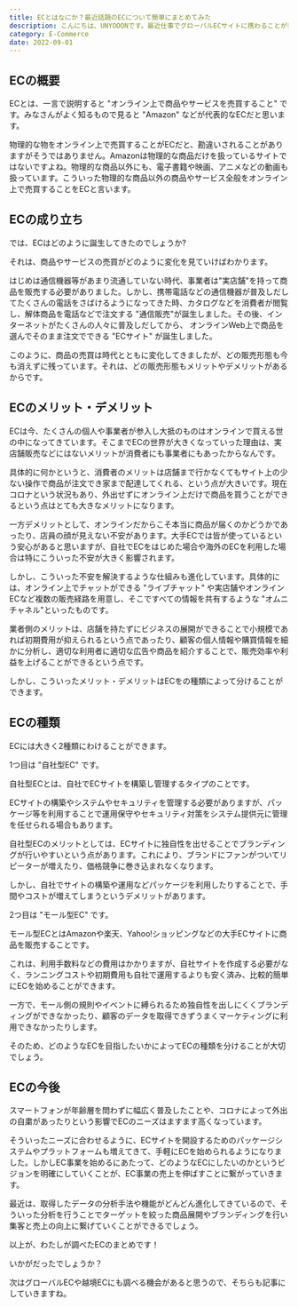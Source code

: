 ```yaml
---
title: ECとはなにか？最近話題のECについて簡単にまとめてみた
description: こんにちは、UNYOOONです。最近仕事でグローバルECサイトに携わることが多く、ECとは何か? と考えることがよくあります。そこで、わたしが調べまくったECについて、備忘録も兼ねて記事にしました。
category: E-Commerce
date: 2022-09-01
---
```


## ECの概要

ECとは、一言で説明すると "オンライン上で商品やサービスを売買すること" です。みなさんがよく知るもので見ると "Amazon" などが代表的なECだと思います。

物理的な物をオンライン上で売買することがECだと、勘違いされることがありますがそうではありません。Amazonは物理的な商品だけを扱っているサイトではないですよね。物理的な商品以外にも、電子書籍や映画、アニメなどの動画も扱っています。こういった物理的な商品以外の商品やサービス全般をオンライン上で売買することをECと言います。


## ECの成り立ち

では、ECはどのように誕生してきたのでしょうか?

それは、商品やサービスの売買がどのように変化を見ていけばわかります。

はじめは通信機器等があまり流通していない時代、事業者は"実店舗"を持って商品を販売する必要がありました。しかし、携帯電話などの通信機器が普及しだしてたくさんの電話をさばけるようになってきた時、カタログなどを消費者が閲覧し、解体商品を電話などで注文する "通信販売"が誕生しました。その後、インターネットがたくさんの人々に普及しだしてから、 オンラインWeb上で商品を選んでそのまま注文でできる "ECサイト" が誕生しました。

このように、商品の売買は時代とともに変化してきましたが、どの販売形態も今も消えずに残っています。それは、どの販売形態もメリットやデメリットがあるからです。


## ECのメリット・デメリット

ECは今、たくさんの個人や事業者が参入し大抵のものはオンラインで買える世の中になってきています。そこまでECの世界が大きくなっていった理由は、実店舗販売などにはないメリットが消費者にも事業者にもあったからなんです。

具体的に何かというと、消費者のメリットは店舗まで行かなくてもサイト上の少ない操作で商品が注文でき家まで配達してくれる、という点が大きいです。現在コロナという状況もあり、外出せずにオンライン上だけで商品を買うことができるという点はとても大きなメリットになります。

一方デメリットとして、オンラインだからこそ本当に商品が届くのかどうかであったり、店員の顔が見えない不安があります。大手ECでは皆が使っているという安心があると思いますが、自社でECをはじめた場合や海外のECを利用した場合は特にこういった不安が大きく影響されます。

しかし、こういった不安を解決するような仕組みも進化しています。具体的には、オンライン上でチャットができる "ライブチャット" や実店舗やオンラインECなど複数の販売経路を用意し、そこですべての情報を共有するような "オムニチャネル"といったものです。

業者側のメリットは、店舗を持たずにビジネスの展開ができることで小規模であれば初期費用が抑えられるという点であったり、顧客の個人情報や購買情報を細かに分析し、適切な利用者に適切な広告や商品を紹介することで、販売効率や利益を上げることができるという点です。

しかし、こういったメリット・デメリットはECをの種類によって分けることができます。


## ECの種類

ECには大きく2種類にわけることができます。

1つ目は "自社型EC" です。

自社型ECとは、自社でECサイトを構築し管理するタイプのことです。

ECサイトの構築やシステムやセキュリティを管理する必要がありますが、パッケージ等を利用することで運用保守やセキュリティ対策をシステム提供元に管理を任せられる場合もあります。

自社型ECのメリットとしては、ECサイトに独自性を出せることでブランディングが行いやすいという点があります。これにより、ブランドにファンがついてリピーターが増えたり、価格競争に巻き込まれなくなります。

しかし、自社でサイトの構築や運用などパッケージを利用したりすることで、手間やコストが増えてしまうというデメリットがあります。

2つ目は "モール型EC" です。

モール型ECとはAmazonや楽天、Yahoo!ショッピングなどの大手ECサイトに商品を販売することです。

これは、利用手数料などの費用はかかりますが、自社サイトを作成する必要がなく、ランニングコストや初期費用も自社で運用するよりも安く済み、比較的簡単にECを始めることができます。

一方で、モール側の規則やイベントに縛られるため独自性を出しにくくブランディングができなかったり、顧客のデータを取得できずうまくマーケティングに利用できなかったりします。

そのため、どのようなECを目指したいかによってECの種類を分けることが大切でしょう。


## ECの今後

スマートフォンが年齢層を問わずに幅広く普及したことや、コロナによって外出の自粛があったりという影響でECのニーズはますます高くなっています。

そういったニーズに合わせるように、ECサイトを開設するためのパッケージシステムやプラットフォームも増えてきて、手軽にECを始められるようになりました。しかしEC事業を始めるにあたって、どのようなECにしたいのかというビジョンを明確にしていくことが、EC事業の売上を伸ばすことに繋がっていきます。

最近は、取得したデータの分析手法や機能がどんどん進化してきているので、そういった分析を行うことでターゲットを絞った商品展開やブランディングを行い集客と売上の向上に繋げていくことができるでしょう。

以上が、わたしが調べたECのまとめです！

いかがだったでしょうか？

次はグローバルECや越境ECにも調べる機会があると思うので、そちらも記事にしていきますね。